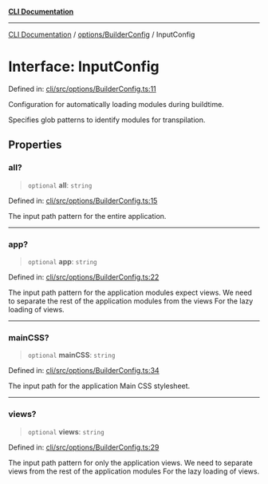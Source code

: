 [**CLI Documentation**](../../../README.md)

***

[CLI Documentation](../../../README.md) / [options/BuilderConfig](../README.md) / InputConfig

# Interface: InputConfig

Defined in: [cli/src/options/BuilderConfig.ts:11](https://github.com/stonemjs/cli/blob/df49bf1f270a78a61946870e36ae0b10d02482b3/src/options/BuilderConfig.ts#L11)

Configuration for automatically loading modules during buildtime.

Specifies glob patterns to identify modules for transpilation.

## Properties

### all?

> `optional` **all**: `string`

Defined in: [cli/src/options/BuilderConfig.ts:15](https://github.com/stonemjs/cli/blob/df49bf1f270a78a61946870e36ae0b10d02482b3/src/options/BuilderConfig.ts#L15)

The input path pattern for the entire application.

***

### app?

> `optional` **app**: `string`

Defined in: [cli/src/options/BuilderConfig.ts:22](https://github.com/stonemjs/cli/blob/df49bf1f270a78a61946870e36ae0b10d02482b3/src/options/BuilderConfig.ts#L22)

The input path pattern for the application modules expect views.
We need to separate the rest of the application modules from the views
For the lazy loading of views.

***

### mainCSS?

> `optional` **mainCSS**: `string`

Defined in: [cli/src/options/BuilderConfig.ts:34](https://github.com/stonemjs/cli/blob/df49bf1f270a78a61946870e36ae0b10d02482b3/src/options/BuilderConfig.ts#L34)

The input path for the application Main CSS stylesheet.

***

### views?

> `optional` **views**: `string`

Defined in: [cli/src/options/BuilderConfig.ts:29](https://github.com/stonemjs/cli/blob/df49bf1f270a78a61946870e36ae0b10d02482b3/src/options/BuilderConfig.ts#L29)

The input path pattern for only the application views.
We need to separate views from the rest of the application modules
For the lazy loading of views.
